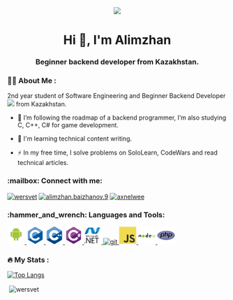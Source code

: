 <div id="header" align="center">
  <img src="https://media.giphy.com/media/bGgsc5mWoryfgKBx1u/giphy.gif" width="100"/>
</div>
<h1 align="center">Hi 👋, I'm Alimzhan</h1>
<h3 align="center">Beginner backend developer from Kazakhstan.</h3>

### :woman_technologist: About Me :
2nd year student of Software Engineering and Beginner Backend Developer <img src="https://media.giphy.com/media/WUlplcMpOCEmTGBtBW/giphy.gif" width="30"> from Kazakhstan.
- :telescope: I’m following the roadmap of a backend programmer, I’m also studying C, C++, C# for game development.

- :seedling: I'm learning technical content writing.

- :zap: In my free time, I solve problems on SoloLearn, CodeWars and read technical articles.

<h3 align="left">:mailbox: Connect with me:</h3>
<p align="left">
<a href="https://stackoverflow.com/users/wersvet" target="blank"><img align="center" src="https://raw.githubusercontent.com/rahuldkjain/github-profile-readme-generator/master/src/images/icons/Social/stack-overflow.svg" alt="wersvet" height="30" width="40" /></a>
<a href="https://fb.com/alimzhan.baizhanov.9" target="blank"><img align="center" src="https://raw.githubusercontent.com/rahuldkjain/github-profile-readme-generator/master/src/images/icons/Social/facebook.svg" alt="alimzhan.baizhanov.9" height="30" width="40" /></a>
<a href="https://instagram.com/axnelwee" target="blank"><img align="center" src="https://raw.githubusercontent.com/rahuldkjain/github-profile-readme-generator/master/src/images/icons/Social/instagram.svg" alt="axnelwee" height="30" width="40" /></a>
</p>

<h3 align="left">:hammer_and_wrench: Languages and Tools:</h3>
<p align="left"> <a href="https://developer.android.com" target="_blank" rel="noreferrer"> <img src="https://raw.githubusercontent.com/devicons/devicon/master/icons/android/android-original-wordmark.svg" alt="android" width="40" height="40"/> </a> <a href="https://www.cprogramming.com/" target="_blank" rel="noreferrer"> <img src="https://raw.githubusercontent.com/devicons/devicon/master/icons/c/c-original.svg" alt="c" width="40" height="40"/> </a> <a href="https://www.w3schools.com/cpp/" target="_blank" rel="noreferrer"> <img src="https://raw.githubusercontent.com/devicons/devicon/master/icons/cplusplus/cplusplus-original.svg" alt="cplusplus" width="40" height="40"/> </a> <a href="https://www.w3schools.com/cs/" target="_blank" rel="noreferrer"> <img src="https://raw.githubusercontent.com/devicons/devicon/master/icons/csharp/csharp-original.svg" alt="csharp" width="40" height="40"/> </a> <a href="https://dotnet.microsoft.com/" target="_blank" rel="noreferrer"> <img src="https://raw.githubusercontent.com/devicons/devicon/master/icons/dot-net/dot-net-original-wordmark.svg" alt="dotnet" width="40" height="40"/> </a> <a href="https://git-scm.com/" target="_blank" rel="noreferrer"> <img src="https://www.vectorlogo.zone/logos/git-scm/git-scm-icon.svg" alt="git" width="40" height="40"/> </a> <a href="https://developer.mozilla.org/en-US/docs/Web/JavaScript" target="_blank" rel="noreferrer"> <img src="https://raw.githubusercontent.com/devicons/devicon/master/icons/javascript/javascript-original.svg" alt="javascript" width="40" height="40"/> </a> <a href="https://nodejs.org" target="_blank" rel="noreferrer"> <img src="https://raw.githubusercontent.com/devicons/devicon/master/icons/nodejs/nodejs-original-wordmark.svg" alt="nodejs" width="40" height="40"/> </a> <a href="https://www.php.net" target="_blank" rel="noreferrer"> <img src="https://raw.githubusercontent.com/devicons/devicon/master/icons/php/php-original.svg" alt="php" width="40" height="40"/> </a> </p>

### :fire: My Stats :

[![Top Langs](https://github-readme-stats.vercel.app/api/top-langs/?username=wersvet&layout=compact&theme=vision-friendly-dark)](https://github.com/anuraghazra/github-readme-stats)

<p>&nbsp;<img align="center" src="https://github-readme-stats.vercel.app/api?username=wersvet&show_icons=true&locale=en" alt="wersvet" /></p>
